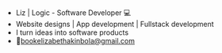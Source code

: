 - Liz | Logic - Software Developer 💻
- Website designs | App development | Fullstack development
- I turn ideas into software products 
- 📧bookelizabethakinbola@gmail.com

<!---
LizeeRaphael/LizeeRaphael is a ✨ special ✨ repository because its `README.md` (this file) appears on your GitHub profile.
You can click the Preview link to take a look at your changes.
--->
